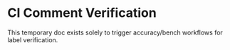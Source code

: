 # CI Comment Verification

This temporary doc exists solely to trigger accuracy/bench workflows for label verification.
